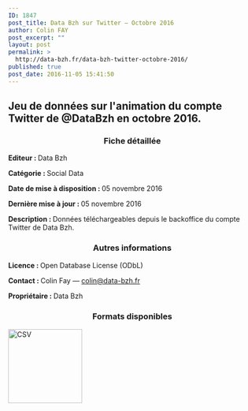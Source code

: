 ```yaml
---
ID: 1847
post_title: Data Bzh sur Twitter — Octobre 2016
author: Colin FAY
post_excerpt: ""
layout: post
permalink: >
  http://data-bzh.fr/data-bzh-twitter-octobre-2016/
published: true
post_date: 2016-11-05 15:41:50
---
```

<h2>Jeu de données sur l'animation du compte Twitter de @DataBzh en octobre 2016.</h2>
<!--more-->
<h3 style="text-align: center;">Fiche détaillée</h3>
<strong>Editeur : </strong>Data Bzh

<strong>Catégorie : </strong>Social Data

<strong>Date de mise à disposition : </strong>05 novembre 2016

<strong>Dernière mise à jour : </strong>05 novembre 2016

<strong>Description : </strong>Données téléchargeables depuis le backoffice du compte Twitter de Data Bzh.
<h3 style="text-align: center;">Autres informations</h3>
<strong>Licence : </strong>Open Database License (ODbL)

<strong>Contact : </strong>Colin Fay — colin@data-bzh.fr

<strong>Propriétaire : </strong>Data Bzh
<h3 style="text-align: center;">Formats disponibles</h3>
<a href="http://data-bzh.fr/data/twitter-DataBzh-2016-10.csv" rel="attachment wp-att-904"><img class="aligncenter wp-image-904 size-full" src="http://dev.data-bzh.fr/wp-content/uploads/2016/05/CSV-2.jpg" alt="CSV" width="150" height="150" /></a>